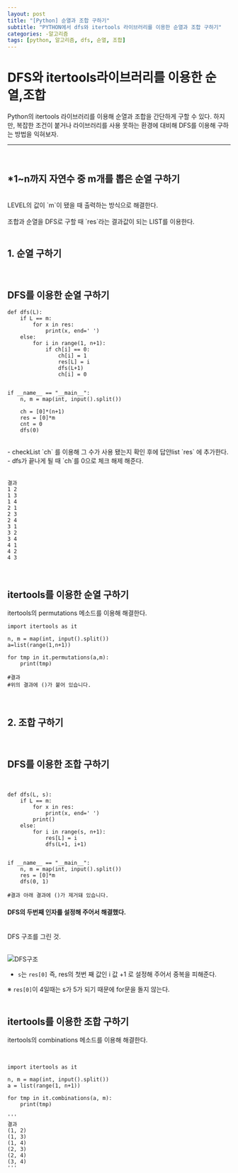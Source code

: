 ```yaml
---
layout: post
title: "[Python] 순열과 조합 구하기"
subtitle: "PYTHON에서 dfs와 itertools 라이브러리를 이용한 순열과 조합 구하기"
categories: -알고리즘
tags: [python, 알고리즘, dfs, 순열, 조합]
---
```


# DFS와 itertools라이브러리를 이용한 순열,조합

Python의 itertools 라이브러리를 이용해 순열과 조합을 간단하게 구할 수 있다.
하지만, 복잡한 조건이 붙거나 라이브러리를 사용 못하는 환경에 대비해 DFS를 이용해 구하는 방법을 익혀보자.

---

</br>

## \*1~n까지 자연수 중 m개를 뽑은 순열 구하기

</br>
 LEVEL의 값이 `m`이 됐을 때 출력하는 방식으로 해결한다.</br> </br>  조합과 순열을 DFS로 구할 때 `res`라는 결과값이 되는 LIST를 이용한다.
 </br> </br>

## 1. 순열 구하기

</br>

## DFS를 이용한 순열 구하기

```
def dfs(L):
    if L == m:
        for x in res:
            print(x, end=' ')
    else:
        for i in range(1, n+1):
            if ch[i] == 0:
                ch[i] = 1
                res[L] = i
                dfs(L+1)
                ch[i] = 0


if __name__ == "__main__":
    n, m = map(int, input().split())

    ch = [0]*(n+1)
    res = [0]*m
    cnt = 0
    dfs(0)
```

</br> 
- checkList `ch` 를 이용해 그 수가 사용 됐는지 확인 후에 답안list `res` 에 추가한다.
- dfs가 끝나게 될 때 `ch`를 0으로 체크 해제 해준다.
</br> </br>

```
결과
1 2
1 3
1 4
2 1
2 3
2 4
3 1
3 2
3 4
4 1
4 2
4 3
```

</br>

## itertools를 이용한 순열 구하기

itertools의 permutations 메소드를 이용해 해결한다.

```
import itertools as it

n, m = map(int, input().split())
a=list(range(1,n+1))

for tmp in it.permutations(a,m):
	print(tmp)

#결과
#위의 결과에 ()가 붙어 있습니다.
```

</br>

## 2. 조합 구하기

</br>

## DFS를 이용한 조합 구하기

</br>

```
def dfs(L, s):
    if L == m:
        for x in res:
            print(x, end=' ')
        print()
    else:
        for i in range(s, n+1):
            res[L] = i
            dfs(L+1, i+1)


if __name__ == "__main__":
    n, m = map(int, input().split())
    res = [0]*m
    dfs(0, 1)

#결과 아래 결과에 ()가 제거돼 있습니다.
```

#### DFS의 두번째 인자를 설정해 주어서 해결했다.

</br>
DFS 구조를 그린 것.</br> </br>

![DFS구조](https://user-images.githubusercontent.com/67357426/91832466-66082400-ec80-11ea-8086-a771fc988356.png)

- `s`는 `res[0]` 즉, res의 첫번 째 값인 i 값 +1 로 설정해 주어서 중복을 피해준다.

※ `res[0]`이 4일때는 s가 5가 되기 때문에 for문을 돌지 않는다.
</br>
</br>

## itertools를 이용한 조합 구하기

itertools의 combinations 메소드를 이용해 해결한다.

</br>

```
import itertools as it

n, m = map(int, input().split())
a = list(range(1, n+1))

for tmp in it.combinations(a, m):
    print(tmp)

'''
결과
(1, 2)
(1, 3)
(1, 4)
(2, 3)
(2, 4)
(3, 4)
'''
```
